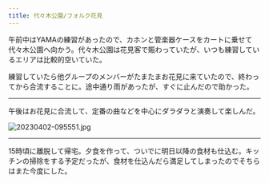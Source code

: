 ```yaml
---
title: 代々木公園/フォルク花見
---
```


午前中はYAMAの練習があったので、カホンと管楽器ケースをカートに乗せて代々木公園へ向かう。代々木公園は花見客で賑わっていたが、いつも練習しているエリアは比較的空いていた。

練習していたら他グループのメンバーがたまたまお花見に来ていたので、終わってから合流することに。途中通り雨があったが、すぐに止んだので助かった。

---

午後はお花見に合流して、定番の曲などを中心にダラダラと演奏して楽しんだ。

![20230402-095551.jpg](https://ceshmina-photos.s3.ap-northeast-1.amazonaws.com/medium/202304/20230402-095551.jpg)

---

15時頃に離脱して帰宅。夕食を作って、ついでに明日以降の食材も仕込む。キッチンの掃除をする予定だったが、食材を仕込んだら満足してしまったのでそちらはまた今度にした。
